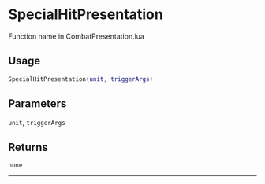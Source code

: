 # SpecialHitPresentation
Function name in CombatPresentation.lua
## Usage
```lua
SpecialHitPresentation(unit, triggerArgs)
```
## Parameters
`unit`, `triggerArgs`
## Returns
`none`

---